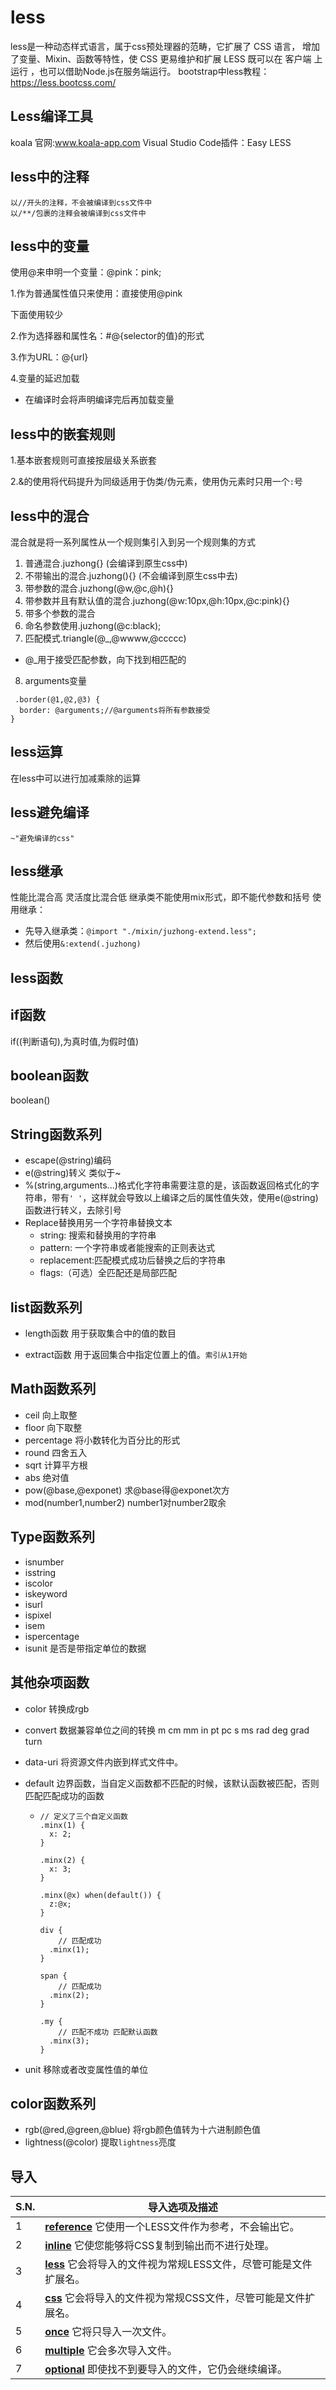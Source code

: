 # less

 less是一种动态样式语言，属于css预处理器的范畴，它扩展了 CSS 语言，
 增加了变量、Mixin、函数等特性，使 CSS 更易维护和扩展
 LESS 既可以在 客户端 上运行 ，也可以借助Node.js在服务端运行。
 bootstrap中less教程：<https://less.bootcss.com/>

## Less编译工具

 koala 官网:www.koala-app.com
 Visual Studio Code插件：Easy LESS

## less中的注释

    以//开头的注释，不会被编译到css文件中
    以/**/包裹的注释会被编译到css文件中  

## less中的变量

 使用@来申明一个变量：@pink：pink;

1.作为普通属性值只来使用：直接使用@pink

下面使用较少

 2.作为选择器和属性名：#@{selector的值}的形式

 3.作为URL：@{url}

 4.变量的延迟加载

+ 在编译时会将声明编译完后再加载变量

## less中的嵌套规则

1.基本嵌套规则可直接按层级关系嵌套

2.&的使用将代码提升为同级适用于伪类/伪元素，使用伪元素时只用一个`:`号

## less中的混合

 混合就是将一系列属性从一个规则集引入到另一个规则集的方式

1. 普通混合.juzhong{}  (会编译到原生css中)
2. 不带输出的混合.juzhong(){}   (不会编译到原生css中去)
3. 带参数的混合.juzhong(@w,@c,@h){}
4.  带参数并且有默认值的混合.juzhong(@w:10px,@h:10px,@c:pink){}
5.  带多个参数的混合
6.  命名参数使用.juzhong(@c:black);
7.  匹配模式.triangle(@_,@wwww,@ccccc)
   + @_用于接受匹配参数，向下找到相匹配的


8. arguments变量

```less
 .border(@1,@2,@3) {
  border: @arguments;//@arguments将所有参数接受
}
```

## less运算

 在less中可以进行加减乘除的运算

## less避免编译

`~"避免编译的css"`

## less继承

 性能比混合高
 灵活度比混合低
 继承类不能使用mix形式，即不能代参数和括号
 使用继承：

+ 先导入继承类：`@import "./mixin/juzhong-extend.less";`
+ 然后使用`&:extend(.juzhong)`

## less函数

## if函数

if((判断语句),为真时值,为假时值)

## boolean函数

boolean()

## String函数系列

+ escape(@string)编码
+ e(@string)转义 类似于~
+ %(string,arguments...)格式化字符串需要注意的是，该函数返回格式化的字符串，带有`' '`，这样就会导致以上编译之后的属性值失效，使用e(@string)函数进行转义，去除引号
+ Replace替换用另一个字符串替换文本
  + string: 搜索和替换用的字符串
  + pattern: 一个字符串或者能搜索的正则表达式
  + replacement:匹配模式成功后替换之后的字符串
  + flags:（可选）全匹配还是局部匹配

## list函数系列

+ length函数 用于获取集合中的值的数目

+ extract函数 用于返回集合中指定位置上的值。`索引从1开始`

## Math函数系列

+ ceil 向上取整
+ floor 向下取整
+ percentage 将小数转化为百分比的形式
+ round 四舍五入
+ sqrt 计算平方根
+ abs 绝对值
+ pow(@base,@exponet) 求@base得@exponet次方
+ mod(number1,number2) number1对number2取余

## Type函数系列

+ isnumber
+ isstring
+ iscolor
+ iskeyword
+ isurl
+ ispixel
+ isem
+ ispercentage
+ isunit 是否是带指定单位的数据

## 其他杂项函数

+ color  转换成rgb

+ convert 数据兼容单位之间的转换 m cm mm in pt pc  s ms rad deg grad turn

+ data-uri 将资源文件内嵌到样式文件中。

+ default 边界函数，当自定义函数都不匹配的时候，该默认函数被匹配，否则匹配匹配成功的函数

  + ```less
    // 定义了三个自定义函数
    .minx(1) {
      x: 2;
    }
    
    .minx(2) {
      x: 3;
    }
    
    .minx(@x) when(default()) {
      z:@x;
    }
    
    div {
        // 匹配成功
      .minx(1);
    }
    
    span {
        // 匹配成功
      .minx(2);
    }
    
    .my {
        // 匹配不成功 匹配默认函数
      .minx(3);
    }
    ```

+ unit  移除或者改变属性值的单位

## color函数系列

+ rgb(@red,@green,@blue) 将rgb颜色值转为十六进制颜色值
+ lightness(@color) 提取`lightness`亮度

## 导入

| S.N. | 导入选项及描述                                               |
| ---- | ------------------------------------------------------------ |
| 1    | **[reference](https://links.jianshu.com/go?to=https%3A%2F%2Fwww.w3cschool.cn%2Fless%2Fimport_options_reference.html)** 它使用一个LESS文件作为参考，不会输出它。 |
| 2    | **[inline](https://links.jianshu.com/go?to=https%3A%2F%2Fwww.w3cschool.cn%2Fless%2Fimport_options_inline.html)** 它使您能够将CSS复制到输出而不进行处理。 |
| 3    | **[less](https://links.jianshu.com/go?to=https%3A%2F%2Fwww.w3cschool.cn%2Fless%2Fimport_options_less.html)** 它会将导入的文件视为常规LESS文件，尽管可能是文件扩展名。 |
| 4    | [**css**](https://links.jianshu.com/go?to=https%3A%2F%2Fwww.w3cschool.cn%2Fless%2Fimport_options_css.html) 它会将导入的文件视为常规CSS文件，尽管可能是文件扩展名。 |
| 5    | **[once](https://links.jianshu.com/go?to=https%3A%2F%2Fwww.w3cschool.cn%2Fless%2Fimport_options_once.html)** 它将只导入一次文件。 |
| 6    | **[multiple](https://links.jianshu.com/go?to=https%3A%2F%2Fwww.w3cschool.cn%2Fless%2Fimport_options_multiple.html)** 它会多次导入文件。 |
| 7    | **[optional](https://links.jianshu.com/go?to=https%3A%2F%2Fwww.w3cschool.cn%2Fless%2Fimport_options_optional.html)** 即使找不到要导入的文件，它仍会继续编译。 |


